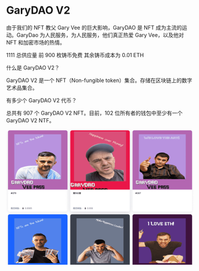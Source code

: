 # GaryDAO V2

由于我们的 NFT 教父 Gary Vee 的巨大影响，GaryDAO 是 NFT 成为主流的运动。GaryDao 为人民服务，为人民服务，他们真正热爱 Gary Vee，以及他对 NFT 和加密市场的热情。

1111 总供应量 前 900 枚铸币免费 其余铸币成本为 0.01 ETH

什么是 GaryDAO V2？

GaryDAO V2 是一个 NFT（Non-fungible token）集合。存储在区块链上的数字艺术品集合。

有多少个 GaryDAO V2 代币？

总共有 907 个 GaryDAO V2 NFT。目前，102 位所有者的钱包中至少有一个 GaryDAO V2 NTF。

![nft](cd9ffb40-b7dc-4ac8-97a5-9492a115aa44_.png)
